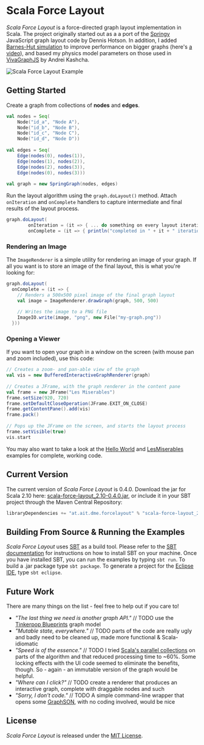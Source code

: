 # Scala Force Layout

_Scala Force Layout_ is a force-directed graph layout implementation in Scala. The project originally started
out as a a port of the [Springy](http://getspringy.com/) JavaScript graph layout code by Dennis Hotson. In
addition, I added [Barnes-Hut simulation](http://en.wikipedia.org/wiki/Barnes%E2%80%93Hut_simulation) to 
improve performance on bigger graphs (here's [a video](http://www.screenr.com/7F7H)),
and based my physics model parameters on those used in [VivaGraphJS](http://github.com/anvaka/VivaGraphJS) by
Andrei Kashcha.  

![Scala Force Layout Example](http://github.com/rsimon/scala-force-layout/raw/master/scala-force-layout.png)

## Getting Started

Create a graph from collections of __nodes__ and __edges__.

```scala
val nodes = Seq(
    Node("id_a", "Node A"),
    Node("id_b", "Node B"),
    Node("id_c", "Node C"),
    Node("id_d", "Node D"))
      
val edges = Seq(
    Edge(nodes(0), nodes(1)),
    Edge(nodes(1), nodes(2)),
    Edge(nodes(2), nodes(3)),
    Edge(nodes(0), nodes(3)))
      
val graph = new SpringGraph(nodes, edges)
```
    
Run the layout algorithm using the ``graph.doLayout()`` method. Attach ``onIteration`` and
``onComplete`` handlers to capture intermediate and final results of the layout process.

```scala
graph.doLayout(
        onIteration = (it => { ... do something on every layout iteration ... })
        onComplete = (it => { println("completed in " + it + " iterations") }))
```

### Rendering an Image
            
The ``ImageRenderer`` is a simple utility for rendering an image of your graph. If all you
want is to store an image of the final layout, this is what you're looking for:

```scala
graph.doLayout(
  onComplete = (it => {
    // Renders a 500x500 pixel image of the final graph layout  
    val image = ImageRenderer.drawGraph(graph, 500, 500)
        
    // Writes the image to a PNG file
    ImageIO.write(image, "png", new File("my-graph.png"))
  }))
```
      
### Opening a Viewer
      
If you want to open your graph in a window on the screen (with mouse pan and zoom included),
use this code:

```scala
// Creates a zoom- and pan-able view of the graph
val vis = new BufferedInteractiveGraphRenderer(graph)
  
// Creates a JFrame, with the graph renderer in the content pane
val frame = new JFrame("Les Miserables")
frame.setSize(920, 720)
frame.setDefaultCloseOperation(JFrame.EXIT_ON_CLOSE)
frame.getContentPane().add(vis) 
frame.pack()
    
// Pops up the JFrame on the screen, and starts the layout process
frame.setVisible(true)
vis.start
``` 
      
You may also want to take a look at the [Hello World](https://github.com/rsimon/scala-force-layout/blob/master/src/main/scala/at/ait/dme/forcelayout/examples/HelloWorld.scala)
and [LesMiserables](https://github.com/rsimon/scala-force-layout/blob/master/src/main/scala/at/ait/dme/forcelayout/examples/LesMiserables.scala)
examples for complete, working code. 

## Current Version

The current version of _Scala Force Layout_ is 0.4.0. Download the jar for Scala 2.10 here: 
[scala-force-layout_2.10-0.4.0.jar](http://rsimon.github.com/files/scala-force-layout_2.10-0.4.0.jar),
or include it in your SBT project through the Maven Central Repository: 

```scala
libraryDependencies += "at.ait.dme.forcelayout" % "scala-force-layout_2.10" % "0.4.0"
``` 

## Building From Source & Running the Examples

_Scala Force Layout_ uses [SBT](http://www.scala-sbt.org/) as a build tool. Please refer to the
[SBT documentation](http://www.scala-sbt.org/release/docs/index.html) for instructions on how to
install SBT on your machine. Once you have installed SBT, you can run the examples by typing ``sbt run``. 
To build a .jar package type ``sbt package``. To generate a project for the 
[Eclipse IDE](http://www.eclipse.org/), type ``sbt eclipse``.

## Future Work

There are many things on the list - feel free to help out if you care to!

* _"The last thing we need is another graph API."_ // TODO use the [Tinkerpop Blueprints](https://github.com/tinkerpop/blueprints/wiki) graph model
* _"Mutable state, everywhere."_ // TODO parts of the code are really ugly and badly need to be cleaned up, made more functional & Scala-idiomatic
* _"Speed is of the essence."_ // TODO I tried [Scala's parallel collections](http://docs.scala-lang.org/overviews/parallel-collections/overview.html)
  on parts of the algorithm and that reduced processing time to ~60%. Some locking effects with the UI code seemed
  to eliminate the benefits, though. So - again - an immutable version of the graph would be helpful.
* _"Where can I click?"_ // TODO create a renderer that produces an interactive graph, complete with draggable nodes and such
* _"Sorry, I don't code."_ // TODO A simple command-line wrapper that opens some [GraphSON](https://github.com/tinkerpop/blueprints/wiki/GraphSON-Reader-and-Writer-Library), 
  with no coding involved, would be nice

## License

_Scala Force Layout_ is released under the [MIT License](http://en.wikipedia.org/wiki/MIT_License).
